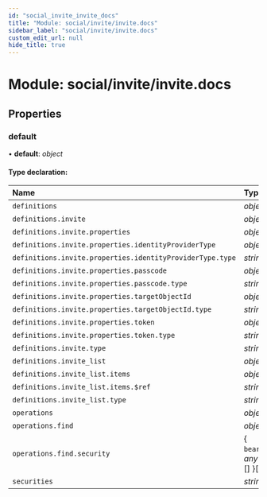 ```yaml
---
id: "social_invite_invite_docs"
title: "Module: social/invite/invite.docs"
sidebar_label: "social/invite/invite.docs"
custom_edit_url: null
hide_title: true
---
```


# Module: social/invite/invite.docs

## Properties

### default

• **default**: *object*

#### Type declaration:

Name | Type |
:------ | :------ |
`definitions` | *object* |
`definitions.invite` | *object* |
`definitions.invite.properties` | *object* |
`definitions.invite.properties.identityProviderType` | *object* |
`definitions.invite.properties.identityProviderType.type` | *string* |
`definitions.invite.properties.passcode` | *object* |
`definitions.invite.properties.passcode.type` | *string* |
`definitions.invite.properties.targetObjectId` | *object* |
`definitions.invite.properties.targetObjectId.type` | *string* |
`definitions.invite.properties.token` | *object* |
`definitions.invite.properties.token.type` | *string* |
`definitions.invite.type` | *string* |
`definitions.invite_list` | *object* |
`definitions.invite_list.items` | *object* |
`definitions.invite_list.items.$ref` | *string* |
`definitions.invite_list.type` | *string* |
`operations` | *object* |
`operations.find` | *object* |
`operations.find.security` | { `bearer`: *any*[] = [] }[] |
`securities` | *string*[] |
